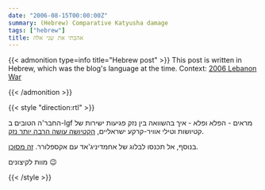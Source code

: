 ```yaml
---
date: "2006-08-15T00:00:00Z"
summary: (Hebrew) Comparative Katyusha damage
tags: ["hebrew"]
title: אהבתי את שני אלה
---
```


<!-- markdownlint-disable MD013 -->

{{< admonition type=info title="Hebrew post" >}}
This post is written in Hebrew, which was the blog's language at the time. Context: [2006 Lebanon War]

[2006 Lebanon War]: https://en.wikipedia.org/wiki/2006_Lebanon_War
{{< /admonition >}}

{{< style "direction:rtl" >}}

החבר'ה הטובים ב-lgf מראים - הפלא ופלא - איך בהשוואה בין נזק פגיעות ישירות של קטיושות וטילי אוויר-קרקע ישראליים, [הקטיושה עושה הרבה יותר נזק].

בנוסף, אל תכנסו לבלוג של אחמדיניג'אד עם אקספלורר. [זה מסוכן].

מוות לקיצונים 😉

[הקטיושה עושה הרבה יותר נזק]: http://littlegreenfootballs.com/weblog/?entry=22100
[זה מסוכן]: http://olehgirl.blogspot.com/2006/08/pres-ahmadinejad-trying-to-infect.html

{{< /style >}}
